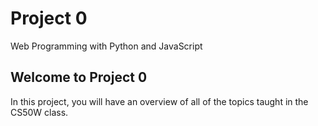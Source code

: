 # Project 0

Web Programming with Python and JavaScript

## Welcome to Project 0

In this project, you will have an overview of all of the topics taught in the CS50W class.
